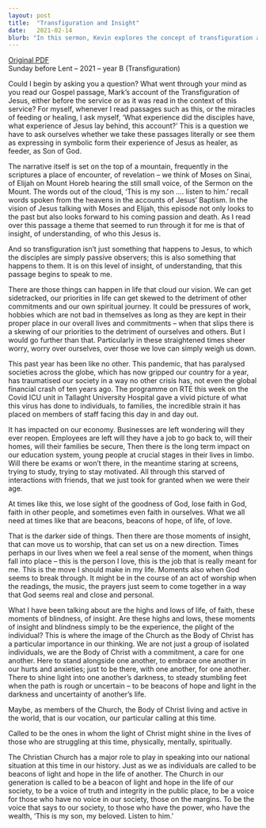 ```yaml
---
layout: post
title:  "Transfiguration and Insight"
date:   2021-02-14
blurb: "In this sermon, Kevin explores the concept of transfiguration and how it relates to our understanding of Jesus. He discusses the highs and lows of life and faith, and the role of the Church as the Body of Christ in providing support and hope. He also addresses the impact of the ongoing pandemic and the Church's responsibility to be a beacon of light and hope in society."
---
```

[Original PDF](/assets/pdf/1bflent2021.pdf)    
Sunday before Lent – 2021 – year B (Transfiguration)

Could I begin by asking you a question? What went through your mind as you read our Gospel passage, Mark’s account of the Transfiguration of Jesus, either before the service or as it was read in the context of this service? For myself, whenever I read passages such as this, or the miracles of feeding or healing, I ask myself, ‘What experience did the disciples have, what experience of Jesus lay behind, this account?’ This is a question we have to ask ourselves whether we take these passages literally or see them as expressing in symbolic form their experience of Jesus as healer, as feeder, as Son of God.

The narrative itself is set on the top of a mountain, frequently in the scriptures a place of encounter, of revelation – we think of Moses on Sinai, of Elijah on Mount Horeb hearing the still small voice, of the Sermon on the Mount. The words out of the cloud, ‘This is my son …. listen to him.’ recall words spoken from the heavens in the accounts of Jesus’ Baptism. In the vision of Jesus talking with Moses and Elijah, this episode not only looks to the past but also looks forward to his coming passion and death. As I read over this passage a theme that seemed to run through it for me is that of insight, of understanding, of who this Jesus is.

And so transfiguration isn’t just something that happens to Jesus, to which the disciples are simply passive observers; this is also something that happens to them. It is on this level of insight, of understanding, that this passage begins to speak to me.

There are those things can happen in life that cloud our vision. We can get sidetracked, our priorities in life can get skewed to the detriment of other commitments and our own spiritual journey. It could be pressures of work, hobbies which are not bad in themselves as long as they are kept in their proper place in our overall lives and commitments – when that slips there is a skewing of our priorities to the detriment of ourselves and others. But I would go further than that. Particularly in these straightened times sheer worry, worry over ourselves, over those we love can simply weigh us down.

This past year has been like no other. This pandemic, that has paralysed societies across the globe, which has now gripped our country for a year, has traumatised our society in a way no other crisis has, not even the global financial crash of ten years ago. The programme on RTE this week on the Covid ICU unit in Tallaght University Hospital gave a vivid picture of what this virus has done to individuals, to families, the incredible strain it has placed on members of staff facing this day in and day out.

It has impacted on our economy. Businesses are left wondering will they ever reopen. Employees are left will they have a job to go back to, will their homes, will their families be secure, Then there is the long term impact on our education system, young people at crucial stages in their lives in limbo. Will there be exams or won’t there, in the meantime staring at screens, trying to study, trying to stay motivated. All through this starved of interactions with friends, that we just took for granted when we were their age.

At times like this, we lose sight of the goodness of God, lose faith in God, faith in other people, and sometimes even faith in ourselves. What we all need at times like that are beacons, beacons of hope, of life, of love.

That is the darker side of things. Then there are those moments of insight, that can move us to worship, that can set us on a new direction. Times perhaps in our lives when we feel a real sense of the moment, when things fall into place – this is the person I love, this is the job that is really meant for me. This is the move I should make in my life. Moments also when God seems to break through. It might be in the course of an act of worship when the readings, the music, the prayers just seem to come together in a way that God seems real and close and personal.

What I have been talking about are the highs and lows of life, of faith, these moments of blindness, of insight. Are these highs and lows, these moments of insight and blindness simply to be the experience, the plight of the individual? This is where the image of the Church as the Body of Christ has a particular importance in our thinking. We are not just a group of isolated individuals, we are the Body of Christ with a commitment, a care for one another. Here to stand alongside one another, to embrace one another in our hurts and anxieties; just to be there, with one another, for one another. There to shine light into one another’s darkness, to steady stumbling feet when the path is rough or uncertain – to be beacons of hope and light in the darkness and uncertainty of another’s life.

Maybe, as members of the Church, the Body of Christ living and active in the world, that is our vocation, our particular calling at this time.

Called to be the ones in whom the light of Christ might shine in the lives of those who are struggling at this time, physically, mentally, spiritually.

The Christian Church has a major role to play in speaking into our national situation at this time in our history. Just as we as individuals are called to be beacons of light and hope in the life of another. The Church in our generation is called to be a beacon of light and hope in the life of our society, to be a voice of truth and integrity in the public place, to be a voice for those who have no voice in our society, those on the margins. To be the voice that says to our society, to those who have the power, who have the wealth, ‘This is my son, my beloved. Listen to him.’
